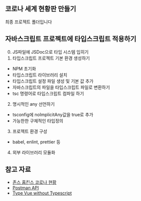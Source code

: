 ## 코로나 세계 현황판 만들기

최종 프로젝트 폴더입니다

## 자바스크립트 프로젝트에 타입스크립트 적용하기

0. JS파일에 JSDoc으로 타입 시스템 입히기
1. 타입스크립트 프로젝트 기본 환경 생성하기

- NPM 초기화
- 타입스크립트 라이브러리 설치
- 타입스크립트 설정 파일 생성 및 기본 값 추가
- 자바스크립트의 파일을 타입스크립트 파일로 변환하기
- tsc 명령어로 타입스크립트 컴파일 하기

2. 명시적인 any 선언하기

- tsconfig에 noImplicitAny값을 true로 추가
- 가능한한 구체적인 타입정의

3. 프로젝트 환경 구성
- babel, enlint, prettier 등

4. 외부 라이브러리 모듈화

## 참고 자료

- [존스 홉킨스 코로나 현황](https://www.arcgis.com/apps/opsdashboard/index.html#/bda7594740fd40299423467b48e9ecf6)
- [Postman API](https://documenter.getpostman.com/view/10808728/SzS8rjbc?version=latest#27454960-ea1c-4b91-a0b6-0468bb4e6712)
- [Type Vue without Typescript](https://blog.usejournal.com/type-vue-without-typescript-b2b49210f0b)
